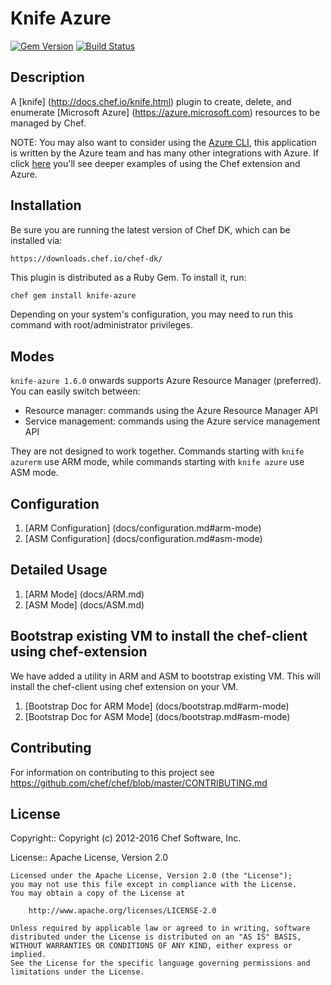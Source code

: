# Knife Azure

[![Gem Version](https://badge.fury.io/rb/knife-azure.svg)](https://rubygems.org/gems/knife-azure) [![Build Status](https://travis-ci.org/chef/knife-azure.svg?branch=master)](https://travis-ci.org/chef/knife-azure)

## Description

A [knife] (<http://docs.chef.io/knife.html>) plugin to create, delete, and enumerate [Microsoft Azure] (<https://azure.microsoft.com>) resources to be managed by Chef.

NOTE: You may also want to consider using the [Azure CLI](https://docs.microsoft.com/en-us/cli/azure/install-azure-cli), this application is written by the Azure team and has many other integrations with Azure. If click [here](https://github.com/chef-partners/azure-chef-extension/blob/master/examples/azure-xplat-cli-examples.md) you'll see deeper examples of using the Chef extension and Azure.

## Installation

Be sure you are running the latest version of Chef DK, which can be installed via:

```
https://downloads.chef.io/chef-dk/
```

This plugin is distributed as a Ruby Gem. To install it, run:

```bash
chef gem install knife-azure
```

Depending on your system's configuration, you may need to run this command with root/administrator privileges.

## Modes

`knife-azure 1.6.0` onwards supports Azure Resource Manager (preferred). You can easily switch between:

- Resource manager: commands using the Azure Resource Manager API
- Service management: commands using the Azure service management API

They are not designed to work together. Commands starting with `knife azurerm` use ARM mode, while commands starting with `knife azure` use ASM mode.

## Configuration

1. [ARM Configuration] (docs/configuration.md#arm-mode)
1. [ASM Configuration] (docs/configuration.md#asm-mode)

## Detailed Usage

1. [ARM Mode] (docs/ARM.md)
1. [ASM Mode] (docs/ASM.md)

## Bootstrap existing VM to install the chef-client using chef-extension

We have added a utility in ARM and ASM to bootstrap existing VM. This will install the chef-client using chef extension on your VM.

1. [Bootstrap Doc for ARM Mode] (docs/bootstrap.md#arm-mode)
1. [Bootstrap Doc for ASM Mode] (docs/bootstrap.md#asm-mode)

## Contributing

For information on contributing to this project see <https://github.com/chef/chef/blob/master/CONTRIBUTING.md>

## License

Copyright:: Copyright (c) 2012-2016 Chef Software, Inc.

License:: Apache License, Version 2.0

```text
Licensed under the Apache License, Version 2.0 (the "License");
you may not use this file except in compliance with the License.
You may obtain a copy of the License at

    http://www.apache.org/licenses/LICENSE-2.0

Unless required by applicable law or agreed to in writing, software
distributed under the License is distributed on an "AS IS" BASIS,
WITHOUT WARRANTIES OR CONDITIONS OF ANY KIND, either express or implied.
See the License for the specific language governing permissions and
limitations under the License.
```
